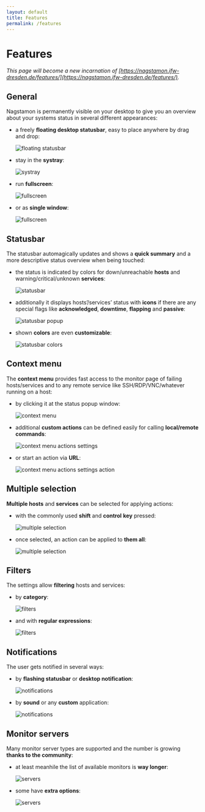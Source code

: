 ```yaml
---
layout: default
title: Features
permalink: /features
---
```


# Features

_This page will become a new incarnation of [https://nagstamon.ifw-dresden.de/features/](https://nagstamon.ifw-dresden.de/features/)._

## General

Nagstamon is permanently visible on your desktop to give you an overview about your systems status in several different appearances:

 - a freely **floating desktop statusbar**, easy to place anywhere by drag and drop:

   ![floating statusbar](/assets/images/features-statusbar-linux.png)

 - stay in the **systray**:
 
   ![systray](/assets/images/features-systray-mac.png)
 
 - run **fullscreen**:
 
   ![fullscreen](/assets/images/features-fullscreen.png)
 
 - or as **single window**:

   ![fullscreen](/assets/images/nagstamon_window_mode_ok.png)


## Statusbar

The statusbar automagically updates and shows a **quick summary** and a more descriptive status overview when being touched: 

- the status is indicated by colors for down/unreachable **hosts** and warning/critical/unknown **services**:
  
   ![statusbar](/assets/images/statusbar-1.png)

- additionally it displays hosts’/services’ status with **icons** if there are any special flags like **acknowledged**, **downtime**, **flapping** and **passive**:

   ![statusbar popup](/assets/images/features-statusbar-popup.png)

- shown **colors** are even **customizable**:

   ![statusbar colors](/assets/images/features-statusbar-colors.png)


## Context menu

The **context menu** provides fast access to the monitor page of failing hosts/services and to any remote service like SSH/RDP/VNC/whatever running on a host:

 - by clicking it at the status popup window:
 
    ![context menu](/assets/images/actions-clipboard.png)

  - additional **custom actions** can be defined easily for calling **local/remote commands**:
   
    ![context menu actions settings](/assets/images/actions-settings.png)   
   
  - or start an action via **URL**:

    ![context menu actions settings action](/assets/images/actions-settings-action.png)   


## Multiple selection

**Multiple hosts** and **services** can be selected  for applying actions:

  - with the commonly used **shift** and **control** **key** pressed:
 
    ![multiple selection](/assets/images/nagstamon_multiple_selection_2.png)   
 
  - once selected, an action can be applied to **them all**:

    ![multiple selection](/assets/images/nagstamon_multiple_selection_4.png)   


## Filters

The settings allow **filtering** hosts and services:

  - by **category**:
  
    ![filters](/assets/images/features-filters.png)   
  
  - and with **regular expressions**:

    ![filters](/assets/images/features-filters2.png)   


## Notifications

The user gets notified in several ways:

  - by **flashing statusbar** or **desktop notification**:
  
    ![notifications](/assets/images/features-notifications-linux.png)   

  - by **sound** or any **custom** application:

    ![notifications](/assets/images/features-notifications-mac.png)   


## Monitor servers

Many monitor server types are supported and the number is growing **thanks to the community**:

  - at least meanhile the list of available monitors is **way longer**:

    ![servers](/assets/images/features-servers-linux.png)   

  - some have **extra options**:

    ![servers](/assets/images/features-servers-linux-icingaweb2.png)   